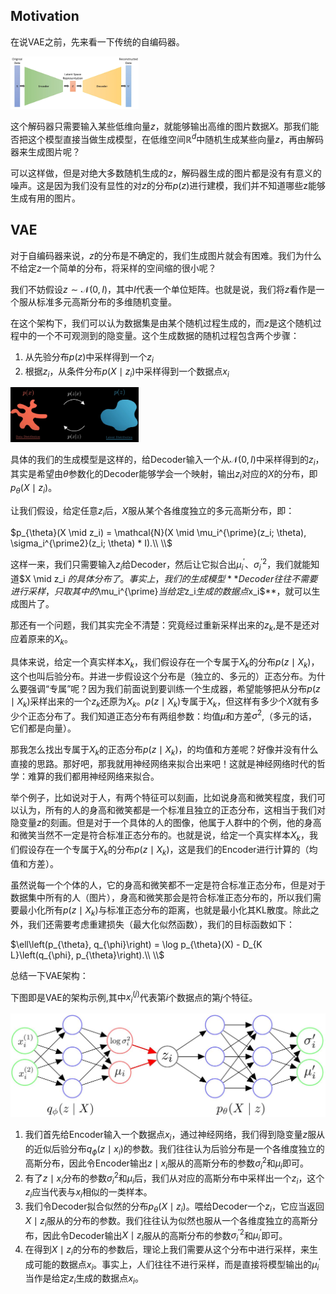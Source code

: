## Motivation

在说VAE之前，先来看一下传统的自编码器。

<img src="./img/AE.png" style="zoom: 20%;" />

这个解码器只需要输入某些低维向量$z$，就能够输出高维的图片数据$X$。那我们能否把这个模型直接当做生成模型，在低维空间$\mathbb{R}^d$中随机生成某些向量$z$，再由解码器来生成图片呢？

可以这样做，但是对绝大多数随机生成的$z$，解码器生成的图片都是没有有意义的噪声。这是因为我们没有显性的对$z$的分布$p(z)$进行建模，我们并不知道哪些z能够生成有用的图片。



## VAE

对于自编码器来说，$z$的分布是不确定的，我们生成图片就会有困难。我们为什么不给定$z$一个简单的分布，将采样的空间缩的很小呢？

我们不妨假设$z \sim \mathcal{N}(0, I)$，其中$I$代表一个单位矩阵。也就是说，我们将$z$看作是一个服从标准多元高斯分布的多维随机变量。

在这个架构下，我们可以认为数据集是由某个随机过程生成的，而$z$是这个随机过程中的一个不可观测到的隐变量。这个生成数据的随机过程包含两个步骤：

1. 从先验分布$p(z)$中采样得到一个$z_i$
2. 根据$z_i$，从条件分布$p(X \mid z_i)$中采样得到一个数据点$x_i$

<img src="./img/VAE-1.jpg" style="zoom: 20%;" />

具体的我们的生成模型是这样的，给Decoder输入一个从$\mathcal{N}(0, I)$中采样得到的$z_i$，其实是希望由$\theta$参数化的Decoder能够学会一个映射，输出$z_i$对应的$X$的分布，即$p_{\theta}(X \mid z_i)$。

让我们假设，给定任意$z_i$后，$X$服从某个各维度独立的多元高斯分布，即：

$p_{\theta}(X \mid z_i) = \mathcal{N}(X \mid \mu_i^{\prime}(z_i; \theta), \sigma_i^{\prime2}(z_i; \theta) * I).\\ \\$

这样一来，我们只需要输入$z_i$给Decoder，然后让它拟合出$\mu_i^{\prime}、\sigma_i^{\prime2}，$我们就能知道$X \mid z_i $的具体分布了。事实上，我们的生成模型**Decoder往往不需要进行采样，只取其中的$\mu_i^{\prime}$当给定$z_i$生成的数据点$x_i$**，就可以生成图片了。



那还有一个问题，我们其实完全不清楚：究竟经过重新采样出来的$z_k$,是不是还对应着原来的$X_k$。

具体来说，给定一个真实样本$X_k$，我们假设存在一个专属于$X_k$的分布$p(z \mid X_k)$，这个也叫后验分布。并进一步假设这个分布是（独立的、多元的）正态分布。为什么要强调“专属”呢？因为我们前面说到要训练一个生成器，希望能够把从分布$p(z \mid X_k)$采样出来的一个$z_k$还原为$X_k$。$p(z \mid X_k)$专属于$X_k$，但这样有多少个$X$就有多少个正态分布了。我们知道正态分布有两组参数：均值$\mu$和方差$\sigma^2$,（多元的话，它们都是向量）。

那我怎么找出专属于$X_k$的正态分布$p(z \mid X_k)$，的均值和方差呢？好像并没有什么直接的思路。那好吧，那我就用神经网络来拟合出来吧！这就是神经网络时代的哲学：难算的我们都用神经网络来拟合。



举个例子，比如说对于人，有两个特征可以刻画，比如说身高和微笑程度，我们可以认为，所有的人的身高和微笑都是一个标准且独立的正态分布，这相当于我们对隐变量$z$的刻画。但是对于一个具体的人的图像，他属于人群中的个例，他的身高和微笑当然不一定是符合标准正态分布的。也就是说，给定一个真实样本$X_k$，我们假设存在一个专属于$X_k$的分布$p(z \mid X_k)$，这是我们的Encoder进行计算的（均值和方差）。

虽然说每一个个体的人，它的身高和微笑都不一定是符合标准正态分布，但是对于数据集中所有的人（图片），身高和微笑那会是符合标准正态分布的，所以我们需要最小化所有$p(z \mid X_k)$与标准正态分布的距离，也就是最小化其KL散度。除此之外，我们还需要考虑重建损失（最大化似然函数），我们的目标函数如下：

$\ell\left(p_{\theta}, q_{\phi}\right) = \log p_{\theta}(X) - D_{K L}\left(q_{\phi}, p_{\theta}\right).\\ \\$

总结一下VAE架构：

下图即是VAE的架构示例,其中$x_i^{(j)}$代表第$i$个数据点的第$j$个特征。

![](./img/VAE-2.jpg)

1. 我们首先给Encoder输入一个数据点$x_i$，通过神经网络，我们得到隐变量$z$服从的近似后验分布$q_{\phi}(z \mid x_i)$的参数。我们往往认为后验分布是一个各维度独立的高斯分布，因此令Encoder输出$z\mid x_i$服从的高斯分布的参数$\sigma_i^2$和$\mu_i$即可。
2. 有了$z \mid x_i$分布的参数$\sigma_i^2$和$\mu_i$后，我们从对应的高斯分布中采样出一个$z_i$，这个$z_i$应当代表与$x_i$相似的一类样本。
3. 我们令Decoder拟合似然的分布$p_{\theta}(X \mid z_i)$。喂给Decoder一个$z_i$，它应当返回$X \mid z_i$服从的分布的参数。我们往往认为似然也服从一个各维度独立的高斯分布，因此令Decoder输出$X\mid z_i$服从的高斯分布的参数$\sigma^{\prime2}_i$和$\mu^{\prime}_i$即可。
4. 在得到$X\mid z_i$的分布的参数后，理论上我们需要从这个分布中进行采样，来生成可能的数据点$x_i$。事实上，人们往往不进行采样，而是直接将模型输出的$\mu^{\prime}_i$当作是给定$z_i$生成的数据点$x_i$。